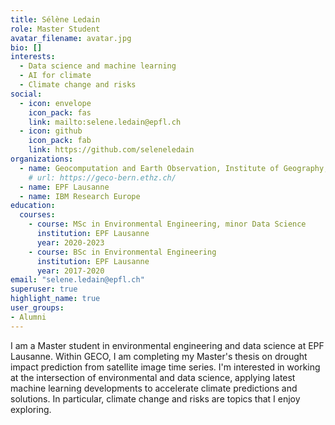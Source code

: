 ```yaml
---
title: Sélène Ledain
role: Master Student
avatar_filename: avatar.jpg
bio: []
interests:
  - Data science and machine learning
  - AI for climate
  - Climate change and risks
social:
  - icon: envelope
    icon_pack: fas
    link: mailto:selene.ledain@epfl.ch
  - icon: github
    icon_pack: fab
    link: https://github.com/seleneledain
organizations:
  - name: Geocomputation and Earth Observation, Institute of Geography, University of Bern
    # url: https://geco-bern.ethz.ch/
  - name: EPF Lausanne
  - name: IBM Research Europe
education:
  courses:
    - course: MSc in Environmental Engineering, minor Data Science
      institution: EPF Lausanne
      year: 2020-2023
    - course: BSc in Environmental Engineering
      institution: EPF Lausanne
      year: 2017-2020
email: "selene.ledain@epfl.ch"
superuser: true
highlight_name: true
user_groups:
- Alumni
---
```


I am a Master student in environmental engineering and data science at EPF Lausanne. Within GECO, I am completing my Master's thesis on drought impact prediction from satellite image time series. I'm interested in working at the intersection of environmental and data science, applying latest machine learning developments to accelerate climate predictions and solutions. In particular, climate change and risks are topics that I enjoy exploring.
